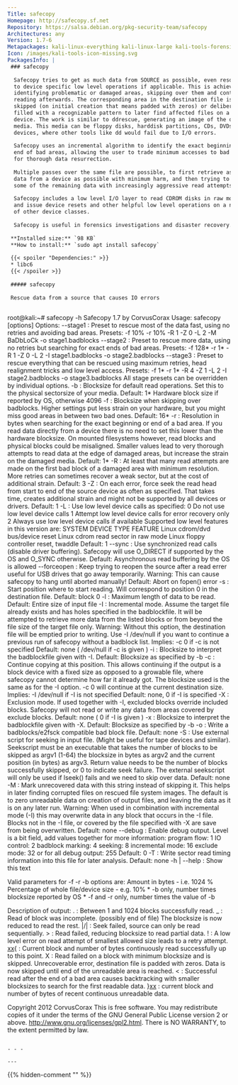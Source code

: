 ```yaml
---
Title: safecopy
Homepage: http://safecopy.sf.net
Repository: https://salsa.debian.org/pkg-security-team/safecopy
Architectures: any
Version: 1.7-6
Metapackages: kali-linux-everything kali-linux-large kali-tools-forensics 
Icon: /images/kali-tools-icon-missing.svg
PackagesInfo: |
 ### safecopy
 
  Safecopy tries to get as much data from SOURCE as possible, even resorting
  to device specific low level operations if applicable. This is achieved by
  identifying problematic or damaged areas, skipping over them and continuing
  reading afterwards. The corresponding area in the destination file is either
  skipped (on initial creation that means padded with zeros) or deliberately
  filled with a recognizable pattern to later find affected files on a corrupted
  device. The work is similar to ddrescue, generating an image of the original
  media. This media can be floppy disks, harddisk partitions, CDs, DVDs, tape
  devices, where other tools like dd would fail due to I/O errors.
   
  Safecopy uses an incremental algorithm to identify the exact beginning and
  end of bad areas, allowing the user to trade minimum accesses to bad areas
  for thorough data resurrection.
   
  Multiple passes over the same file are possible, to first retrieve as much
  data from a device as possible with minimum harm, and then trying to retrieve
  some of the remaining data with increasingly aggressive read attempts.
   
  Safecopy includes a low level I/O layer to read CDROM disks in raw mode,
  and issue device resets and other helpful low level operations on a number
  of other device classes.
   
  Safecopy is useful in forensics investigations and disaster recovery.
 
 **Installed size:** `98 KB`  
 **How to install:** `sudo apt install safecopy`  
 
 {{< spoiler "Dependencies:" >}}
 * libc6 
 {{< /spoiler >}}
 
 ##### safecopy
 
 Rescue data from a source that causes IO errors
 
 ```
 root@kali:~# safecopy -h
 Safecopy 1.7 by CorvusCorax
 Usage: safecopy [options] <source> <target>
 Options:
 	--stage1 : Preset to rescue most of the data fast,
 	           using no retries and avoiding bad areas.
 	           Presets: -f 10% -r 10% -R 1 -Z 0 -L 2 -M BaDbLoCk
 	                    -o stage1.badblocks
 	--stage2 : Preset to rescue more data, using no retries
 	           but searching for exact ends of bad areas.
 	           Presets: -f 128* -r 1* -R 1 -Z 0 -L 2
 	                    -I stage1.badblocks
 	                    -o stage2.badblocks
 	--stage3 : Preset to rescue everything that can be rescued
 	           using maximum retries, head realignment tricks
 	           and low level access.
 	           Presets: -f 1* -r 1* -R 4 -Z 1 -L 2
 	                    -I stage2.badblocks
 	                    -o stage3.badblocks
 	All stage presets can be overridden by individual options.
 	-b <size> : Blocksize for default read operations.
 	            Set this to the physical sectorsize of your media.
 	            Default: 1*
 	            Hardware block size if reported by OS, otherwise 4096
 	-f <size> : Blocksize when skipping over badblocks.
 	            Higher settings put less strain on your hardware,
 	            but you might miss good areas in between two bad ones.
 	            Default: 16*
 	-r <size> : Resolution in bytes when searching for the exact
 	            beginning or end of a bad area.
 	            If you read data directly from a device there is no
 	            need to set this lower than the hardware blocksize.
 	            On mounted filesystems however, read blocks
 	            and physical blocks could be misaligned.
 	            Smaller values lead to very thorough attempts to read
 	            data at the edge of damaged areas,
 	            but increase the strain on the damaged media.
 	            Default: 1*
 	-R <number> : At least that many read attempts are made on the first
 	              bad block of a damaged area with minimum resolution.
 	              More retries can sometimes recover a weak sector,
 	              but at the cost of additional strain.
 	              Default: 3
 	-Z <number> : On each error, force seek the read head from start to
 	              end of the source device as often as specified.
 	              That takes time, creates additional strain and might
 	              not be supported by all devices or drivers.
 	              Default: 1
 	-L <mode> : Use low level device calls as specified:
 	                   0  Do not use low level device calls
 	                   1  Attempt low level device calls
 	                      for error recovery only
 	                   2  Always use low level device calls
 	                      if available
 	            Supported low level features in this version are:
 	                SYSTEM  DEVICE TYPE   FEATURE
 	                Linux   cdrom/dvd     bus/device reset
 	                Linux   cdrom         read sector in raw mode
 	                Linux   floppy        controller reset, twaddle
 	            Default: 1
 	--sync : Use synchronized read calls (disable driver buffering).
 	         Safecopy will use O_DIRECT if supported by the OS
 	         and O_SYNC otherwise.
 	         Default: Asynchronous read buffering by the OS is allowed
 	--forceopen : Keep trying to reopen the source after a read errer
 	              useful for USB drives that go away temporarily.
 	              Warning: This can cause safecopy to hang
 	                       until aborted manually!
 	              Default: Abort on fopen() error
 	-s <blocks> : Start position where to start reading.
 	              Will correspond to position 0 in the destination file.
 	              Default: block 0
 	-l <blocks> : Maximum length of data to be read.
 	              Default: Entire size of input file
 	-I <badblockfile> : Incremental mode. Assume the target file already
 	                    exists and has holes specified in the badblockfile.
 	                    It will be attempted to retrieve more data from
 	                    the listed blocks or from beyond the file size
 	                    of the target file only.
 	                    Warning: Without this option, the destination file
 	                    will be emptied prior to writing.
 	                    Use -I /dev/null if you want to continue a previous
 	                    run of safecopy without a badblock list.
 	                    Implies: -c 0 if -c is not specified
 	                    Default: none ( /dev/null if -c is given )
 	-i <bytes> : Blocksize to interpret the badblockfile given with -I.
 	             Default: Blocksize as specified by -b
 	-c <blocks> : Continue copying at this position.
 	              This allows continuing if the output is a block device
 	              with a fixed size as opposed to a growable file,
 	              where safecopy cannot determine how far it already got.
 	              The blocksize used is the same as for the -I option.
 	              -c 0 will continue at the current destination size.
 	              Implies: -I /dev/null if -I is not specified
 	              Default: none, 0 if -I is specified
 	-X <badblockfile> : Exclusion mode. If used together with -I,
 	                    excluded blocks override included blocks.
 	                    Safecopy will not read or write any data from
 	                    areas covered by exclude blocks.
 	                    Default: none ( 0 if -I is given ) 
 	-x <bytes> : Blocksize to interpret the badblockfile given with -X.
 	             Default: Blocksize as specified by -b
 	-o <badblockfile> : Write a badblocks/e2fsck compatible bad block file.
 	                    Default: none
 	-S <seekscript> : Use external script for seeking in input file.
 	                  (Might be useful for tape devices and similar).
 	                  Seekscript must be an executable that takes the
 	                  number of blocks to be skipped as argv1 (1-64)
 	                  the blocksize in bytes as argv2
 	                  and the current position (in bytes) as argv3.
 	                  Return value needs to be the number of blocks
 	                  successfully skipped, or 0 to indicate seek failure.
 	                  The external seekscript will only be used
 	                  if lseek() fails and we need to skip over data.
 	                  Default: none
 	-M <string> : Mark unrecovered data with this string instead of
 	              skipping it. This helps in later finding corrupted
 	              files on rescued file system images.
 	              The default is to zero unreadable data on creation
 	              of output files, and leaving the data as it is
 	              on any later run.
 	              Warning: When used in combination with
 	              incremental mode (-I) this may overwrite data
 	              in any block that occurs in the -I file.
 	              Blocks not in the -I file, or covered by the file
 	              specified with -X are save from being overwritten.
 	              Default: none
 	--debug <level> : Enable debug output. Level is a bit field,
 	                  add values together for more information:
 	                     program flow:     1
 	                     IO control:       2
 	                     badblock marking: 4
 	                     seeking:          8
 	                     incremental mode: 16
 	                     exclude mode:     32
 	                  or for all debug output: 255
 	                  Default: 0
 	-T <timingfile> : Write sector read timing information into
 	                  this file for later analysis.
 	                  Default: none
 	-h | --help : Show this text
 
 Valid parameters for -f -r -b <size> options are:
 	<integer>	Amount in bytes - i.e. 1024
 	<percentage>%	Percentage of whole file/device size - e.g. 10%
 	<number>*	-b only, number times blocksize reported by OS
 	<number>*	-f and -r only, number times the value of -b
 
 Description of output:
 	. : Between 1 and 1024 blocks successfully read.
 	_ : Read of block was incomplete. (possibly end of file)
 	    The blocksize is now reduced to read the rest.
 	|/| : Seek failed, source can only be read sequentially.
 	> : Read failed, reducing blocksize to read partial data.
 	! : A low level error on read attempt of smallest allowed size
 	    leads to a retry attempt.
 	[xx](+yy){ : Current block and number of bytes continuously
 	             read successfully up to this point.
 	X : Read failed on a block with minimum blocksize and is skipped.
 	    Unrecoverable error, destination file is padded with zeros.
 	    Data is now skipped until end of the unreadable area is reached.
 	< : Successful read after the end of a bad area causes
 	    backtracking with smaller blocksizes to search for the first
 	    readable data.
 	}[xx](+yy) : current block and number of bytes of recent
 	             continuous unreadable data.
 
 Copyright 2012 CorvusCorax
 This is free software. You may redistribute copies of it under
 the terms of the GNU General Public License version 2 or above.
 	<http://www.gnu.org/licenses/gpl2.html>.
 There is NO WARRANTY, to the extent permitted by law.
 ```
 
 - - -
 
---
```

{{% hidden-comment "<!--Do not edit anything above this line-->" %}}
